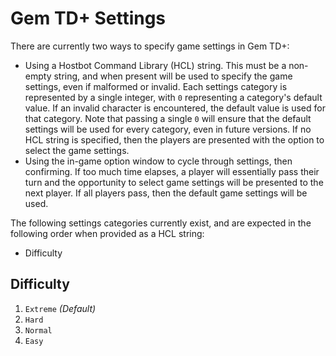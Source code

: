 # Gem TD+ Settings

There are currently two ways to specify game settings in Gem TD+:

- Using a Hostbot Command Library (HCL) string.  This must be a non-empty
  string, and when present will be used to specify the game settings, even if
  malformed or invalid.  Each settings category is represented by a single
  integer, with `0` representing a category's default value.  If an invalid
  character is encountered, the default value is used for that category.  Note
  that passing a single `0` will ensure that the default settings will be used
  for every category, even in future versions.  If no HCL string is specified,
  then the players are presented with the option to select the game settings.
- Using the in-game option window to cycle through settings, then confirming.
  If too much time elapses, a player will essentially pass their turn and the
  opportunity to select game settings will be presented to the next player.
  If all players pass, then the default game settings will be used.

The following settings categories currently exist, and are expected in the
following order when provided as a HCL string:

- Difficulty

## Difficulty

1. `Extreme` *(Default)*
2. `Hard`
3. `Normal`
4. `Easy`

